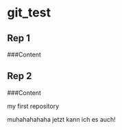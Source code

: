 # git_test
## Rep 1
###Content
## Rep 2
###Content

my first repository

muhahahahaha jetzt kann ich es auch!
